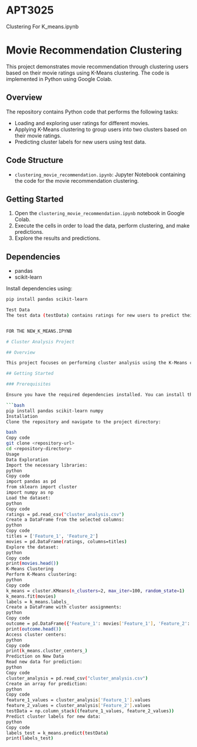 # APT3025
Clustering
For K_means.ipynb
# Movie Recommendation Clustering

This project demonstrates movie recommendation through clustering users based on their movie ratings using K-Means clustering. The code is implemented in Python using Google Colab.

## Overview

The repository contains Python code that performs the following tasks:

- Loading and exploring user ratings for different movies.
- Applying K-Means clustering to group users into two clusters based on their movie ratings.
- Predicting cluster labels for new users using test data.

## Code Structure

- `clustering_movie_recommendation.ipynb`: Jupyter Notebook containing the code for the movie recommendation clustering.

## Getting Started

1. Open the `clustering_movie_recommendation.ipynb` notebook in Google Colab.
2. Execute the cells in order to load the data, perform clustering, and make predictions.
3. Explore the results and predictions.

## Dependencies

- pandas
- scikit-learn

Install dependencies using:

```bash
pip install pandas scikit-learn

Test Data
The test data (testData) contains ratings for new users to predict their cluster labels.


FOR THE NEW_K_MEANS.IPYNB

# Cluster Analysis Project

## Overview

This project focuses on performing cluster analysis using the K-Means clustering algorithm. The dataset, "cluster_analysis.csv," is utilized to identify patterns and groupings within the given features.

## Getting Started

### Prerequisites

Ensure you have the required dependencies installed. You can install them using:

```bash
pip install pandas scikit-learn numpy
Installation
Clone the repository and navigate to the project directory:

bash
Copy code
git clone <repository-url>
cd <repository-directory>
Usage
Data Exploration
Import the necessary libraries:
python
Copy code
import pandas as pd
from sklearn import cluster
import numpy as np
Load the dataset:
python
Copy code
ratings = pd.read_csv("cluster_analysis.csv")
Create a DataFrame from the selected columns:
python
Copy code
titles = ['Feature_1', 'Feature_2']
movies = pd.DataFrame(ratings, columns=titles)
Explore the dataset:
python
Copy code
print(movies.head())
K-Means Clustering
Perform K-Means clustering:
python
Copy code
k_means = cluster.KMeans(n_clusters=2, max_iter=100, random_state=1)
k_means.fit(movies)
labels = k_means.labels_
Create a DataFrame with cluster assignments:
python
Copy code
outcome = pd.DataFrame({'Feature_1': movies['Feature_1'], 'Feature_2': movies['Feature_2'], 'Cluster ID': labels})
print(outcome.head())
Access cluster centers:
python
Copy code
print(k_means.cluster_centers_)
Prediction on New Data
Read new data for prediction:
python
Copy code
cluster_analysis = pd.read_csv("cluster_analysis.csv")
Create an array for prediction:
python
Copy code
feature_1_values = cluster_analysis['Feature_1'].values
feature_2_values = cluster_analysis['Feature_2'].values
testData = np.column_stack((feature_1_values, feature_2_values))
Predict cluster labels for new data:
python
Copy code
labels_test = k_means.predict(testData)
print(labels_test)


